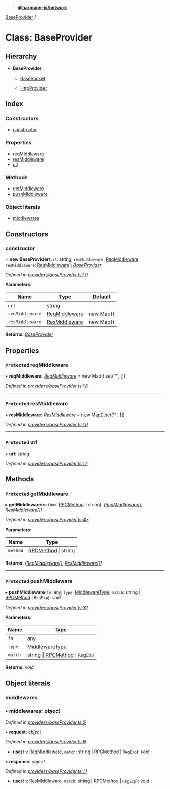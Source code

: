 > **[@harmony-js/network](../README.md)**

[BaseProvider](baseprovider.md) /

# Class: BaseProvider

## Hierarchy

* **BaseProvider**

  * [BaseSocket](basesocket.md)

  * [HttpProvider](httpprovider.md)

## Index

### Constructors

* [constructor](baseprovider.md#constructor)

### Properties

* [reqMiddleware](baseprovider.md#protected-reqmiddleware)
* [resMiddleware](baseprovider.md#protected-resmiddleware)
* [url](baseprovider.md#protected-url)

### Methods

* [getMiddleware](baseprovider.md#protected-getmiddleware)
* [pushMiddleware](baseprovider.md#protected-pushmiddleware)

### Object literals

* [middlewares](baseprovider.md#middlewares)

## Constructors

###  constructor

\+ **new BaseProvider**(`url`: string, `reqMiddleware`: [ReqMiddleware](../README.md#reqmiddleware), `resMiddleware`: [ResMiddleware](../README.md#resmiddleware)): *[BaseProvider](baseprovider.md)*

*Defined in [providers/baseProvider.ts:19](https://github.com/FireStack-Lab/Harmony-sdk-core/blob/c727071/packages/harmony-network/src/providers/baseProvider.ts#L19)*

**Parameters:**

Name | Type | Default |
------ | ------ | ------ |
`url` | string | - |
`reqMiddleware` | [ReqMiddleware](../README.md#reqmiddleware) |  new Map() |
`resMiddleware` | [ResMiddleware](../README.md#resmiddleware) |  new Map() |

**Returns:** *[BaseProvider](baseprovider.md)*

## Properties

### `Protected` reqMiddleware

• **reqMiddleware**: *[ReqMiddleware](../README.md#reqmiddleware)* =  new Map().set('*', [])

*Defined in [providers/baseProvider.ts:18](https://github.com/FireStack-Lab/Harmony-sdk-core/blob/c727071/packages/harmony-network/src/providers/baseProvider.ts#L18)*

___

### `Protected` resMiddleware

• **resMiddleware**: *[ResMiddleware](../README.md#resmiddleware)* =  new Map().set('*', [])

*Defined in [providers/baseProvider.ts:19](https://github.com/FireStack-Lab/Harmony-sdk-core/blob/c727071/packages/harmony-network/src/providers/baseProvider.ts#L19)*

___

### `Protected` url

• **url**: *string*

*Defined in [providers/baseProvider.ts:17](https://github.com/FireStack-Lab/Harmony-sdk-core/blob/c727071/packages/harmony-network/src/providers/baseProvider.ts#L17)*

## Methods

### `Protected` getMiddleware

▸ **getMiddleware**(`method`: [RPCMethod](../enums/rpcmethod.md) | string): *[[ReqMiddleware](../README.md#reqmiddleware)[], [ResMiddleware](../README.md#resmiddleware)[]]*

*Defined in [providers/baseProvider.ts:47](https://github.com/FireStack-Lab/Harmony-sdk-core/blob/c727071/packages/harmony-network/src/providers/baseProvider.ts#L47)*

**Parameters:**

Name | Type |
------ | ------ |
`method` | [RPCMethod](../enums/rpcmethod.md) \| string |

**Returns:** *[[ReqMiddleware](../README.md#reqmiddleware)[], [ResMiddleware](../README.md#resmiddleware)[]]*

___

### `Protected` pushMiddleware

▸ **pushMiddleware**(`fn`: any, `type`: [MiddlewareType](../enums/middlewaretype.md), `match`: string | [RPCMethod](../enums/rpcmethod.md) | `RegExp`): *void*

*Defined in [providers/baseProvider.ts:31](https://github.com/FireStack-Lab/Harmony-sdk-core/blob/c727071/packages/harmony-network/src/providers/baseProvider.ts#L31)*

**Parameters:**

Name | Type |
------ | ------ |
`fn` | any |
`type` | [MiddlewareType](../enums/middlewaretype.md) |
`match` | string \| [RPCMethod](../enums/rpcmethod.md) \| `RegExp` |

**Returns:** *void*

## Object literals

###  middlewares

### ▪ **middlewares**: *object*

*Defined in [providers/baseProvider.ts:5](https://github.com/FireStack-Lab/Harmony-sdk-core/blob/c727071/packages/harmony-network/src/providers/baseProvider.ts#L5)*

▪ **request**: *object*

*Defined in [providers/baseProvider.ts:6](https://github.com/FireStack-Lab/Harmony-sdk-core/blob/c727071/packages/harmony-network/src/providers/baseProvider.ts#L6)*

* **use**(`fn`: [ReqMiddleware](../README.md#reqmiddleware), `match`: string | [RPCMethod](../enums/rpcmethod.md) | `RegExp`): *void*

▪ **response**: *object*

*Defined in [providers/baseProvider.ts:11](https://github.com/FireStack-Lab/Harmony-sdk-core/blob/c727071/packages/harmony-network/src/providers/baseProvider.ts#L11)*

* **use**(`fn`: [ResMiddleware](../README.md#resmiddleware), `match`: string | [RPCMethod](../enums/rpcmethod.md) | `RegExp`): *void*